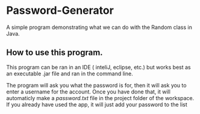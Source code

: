 <h1>Password-Generator</h1>

<p> A simple program demonstrating what we can do with the Random class in Java.</p>
 
<h2> How to use this program. </h2> 

<p> This program can be ran in an IDE ( inteliJ, eclipse, etc.) but works best as an executable .jar file and ran in the command line. </p>

<p> The program will ask you what the password is for, then it will ask you to enter a username for the account. Once you have done that, it will automaticly make a <i> password.txt </i> file in the project folder of the workspace. If you already have used the app, it will just add your password to the list </p>
